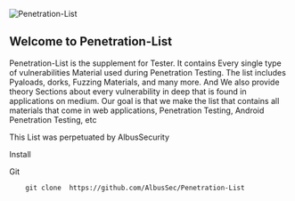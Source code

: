 ![Penetration-List ](https://user-images.githubusercontent.com/64241933/147803865-6463b692-fec0-4444-85b1-b57875e5deb4.png)
## Welcome to Penetration-List

Penetration-List is the supplement for Tester. It contains Every single type of vulnerabilities Material used during Penetration Testing. The list includes Pyaloads, dorks, Fuzzing Materials, and many more. And We also provide theory Sections about every vulnerability in deep that is found in applications on medium. Our goal is that we make the list that contains all materials that come in web applications, Penetration Testing, Android Penetration Testing, etc

This List was perpetuated by AlbusSecurity 

Install

Git
```
    git clone  https://github.com/AlbusSec/Penetration-List
```


